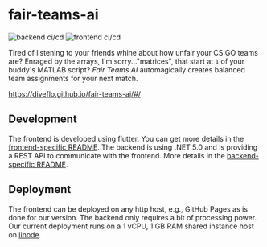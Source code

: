 # fair-teams-ai

![backend ci/cd](https://github.com/diveflo/fair-teams-ai/workflows/backend%20ci/cd/badge.svg) ![frontend ci/cd](https://github.com/diveflo/fair-teams-ai/workflows/frontend%20ci/cd/badge.svg)

Tired of listening to your friends whine about how unfair your CS:GO teams are? Enraged by the arrays, I'm sorry..."matrices", that start at `1` of your buddy's MATLAB script?
*Fair Teams AI* automagically creates balanced team assignments for your next match.

<https://diveflo.github.io/fair-teams-ai/#/>

## Development

The frontend is developed using flutter. You can get more details in the [frontend-specific README](https://github.com/diveflo/fair-teams-ai/blob/main/frontend/README.md).
The backend is using .NET 5.0 and is providing a REST API to communicate with the frontend. More details in the [backend-specific README](https://github.com/diveflo/fair-teams-ai/blob/main/backend/README.md).

## Deployment

The frontend can be deployed on any http host, e.g., GitHub Pages as is done for our version. The backend only requires a bit of processing power. Our current deployment runs on a 1 vCPU, 1 GB RAM shared instance host on [linode](https://www.linode.com/products/shared/).
